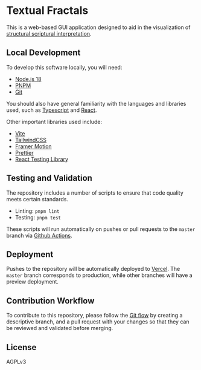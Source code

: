# Textual Fractals

This is a web-based GUI application designed to aid in the visualization of [structural scriptural interpretation](https://web.archive.org/web/20221127082627/https://thesymbolicworld.com/articles/the-cosmic-chiasmus/).

## Local Development

To develop this software locally, you will need:

-   [Node.js 18](https://nodejs.org/en/)
-   [PNPM](https://pnpm.io)
-   [Git](https://git-scm.com/)

You should also have general familiarity with the languages and libraries used, such as [Typescript](https://www.typescriptlang.org/) and [React](https://reactjs.org/).

Other important libraries used include:

-   [Vite](https://vitejs.dev/)
-   [TailwindCSS](https://tailwindcss.com/)
-   [Framer Motion](https://www.framer.com/motion/)
-   [Prettier](https://prettier.io/)
-   [React Testing Library](https://testing-library.com/docs/react-testing-library/intro/)

## Testing and Validation

The repository includes a number of scripts to ensure that code quality meets certain standards.

-   Linting: `pnpm lint`
-   Testing: `pnpm test`

These scripts will run automatically on pushes or pull requests to the `master` branch via [Github Actions](https://docs.github.com/en/actions).

## Deployment

Pushes to the repository will be automatically deployed to [Vercel](https://vercel.com). The `master` branch corresponds to production, while other branches will have a preview deployment.

## Contribution Workflow

To contribute to this repository, please follow the [Git flow](https://docs.github.com/en/get-started/quickstart/github-flow) by creating a descriptive branch, and a pull request with your changes so that they can be reviewed and validated before merging.

## License

AGPLv3
